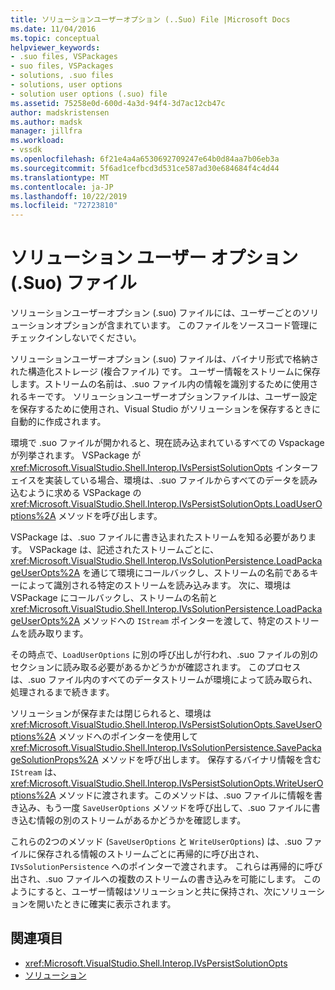 ```yaml
---
title: ソリューションユーザーオプション (..Suo) File |Microsoft Docs
ms.date: 11/04/2016
ms.topic: conceptual
helpviewer_keywords:
- .suo files, VSPackages
- suo files, VSPackages
- solutions, .suo files
- solutions, user options
- solution user options (.suo) file
ms.assetid: 75258e0d-600d-4a3d-94f4-3d7ac12cb47c
author: madskristensen
ms.author: madsk
manager: jillfra
ms.workload:
- vssdk
ms.openlocfilehash: 6f21e4a4a6530692709247e64b0d84aa7b06eb3a
ms.sourcegitcommit: 5f6ad1cefbcd3d531ce587ad30e684684f4c4d44
ms.translationtype: MT
ms.contentlocale: ja-JP
ms.lasthandoff: 10/22/2019
ms.locfileid: "72723810"
---
```

# <a name="solution-user-options-suo-file"></a>ソリューション ユーザー オプション (.Suo) ファイル
ソリューションユーザーオプション (.suo) ファイルには、ユーザーごとのソリューションオプションが含まれています。 このファイルをソースコード管理にチェックインしないでください。

 ソリューションユーザーオプション (.suo) ファイルは、バイナリ形式で格納された構造化ストレージ (複合ファイル) です。 ユーザー情報をストリームに保存します。ストリームの名前は、.suo ファイル内の情報を識別するために使用されるキーです。 ソリューションユーザーオプションファイルは、ユーザー設定を保存するために使用され、Visual Studio がソリューションを保存するときに自動的に作成されます。

 環境で .suo ファイルが開かれると、現在読み込まれているすべての Vspackage が列挙されます。 VSPackage が <xref:Microsoft.VisualStudio.Shell.Interop.IVsPersistSolutionOpts> インターフェイスを実装している場合、環境は、.suo ファイルからすべてのデータを読み込むように求める VSPackage の <xref:Microsoft.VisualStudio.Shell.Interop.IVsPersistSolutionOpts.LoadUserOptions%2A> メソッドを呼び出します。

 VSPackage は、.suo ファイルに書き込まれたストリームを知る必要があります。 VSPackage は、記述されたストリームごとに、<xref:Microsoft.VisualStudio.Shell.Interop.IVsSolutionPersistence.LoadPackageUserOpts%2A> を通じて環境にコールバックし、ストリームの名前であるキーによって識別される特定のストリームを読み込みます。 次に、環境は VSPackage にコールバックし、ストリームの名前と <xref:Microsoft.VisualStudio.Shell.Interop.IVsSolutionPersistence.LoadPackageUserOpts%2A> メソッドへの `IStream` ポインターを渡して、特定のストリームを読み取ります。

 その時点で、`LoadUserOptions` に別の呼び出しが行われ、.suo ファイルの別のセクションに読み取る必要があるかどうかが確認されます。 このプロセスは、.suo ファイル内のすべてのデータストリームが環境によって読み取られ、処理されるまで続きます。

 ソリューションが保存または閉じられると、環境は <xref:Microsoft.VisualStudio.Shell.Interop.IVsPersistSolutionOpts.SaveUserOptions%2A> メソッドへのポインターを使用して <xref:Microsoft.VisualStudio.Shell.Interop.IVsSolutionPersistence.SavePackageSolutionProps%2A> メソッドを呼び出します。 保存するバイナリ情報を含む `IStream` は、<xref:Microsoft.VisualStudio.Shell.Interop.IVsPersistSolutionOpts.WriteUserOptions%2A> メソッドに渡されます。このメソッドは、.suo ファイルに情報を書き込み、もう一度 `SaveUserOptions` メソッドを呼び出して、.suo ファイルに書き込む情報の別のストリームがあるかどうかを確認します。

 これらの2つのメソッド (`SaveUserOptions` と `WriteUserOptions`) は、.suo ファイルに保存される情報のストリームごとに再帰的に呼び出され、`IVsSolutionPersistence` へのポインターで渡されます。 これらは再帰的に呼び出され、.suo ファイルへの複数のストリームの書き込みを可能にします。 このようにすると、ユーザー情報はソリューションと共に保持され、次にソリューションを開いたときに確実に表示されます。

## <a name="see-also"></a>関連項目
- <xref:Microsoft.VisualStudio.Shell.Interop.IVsPersistSolutionOpts>
- [ソリューション](../../extensibility/internals/solutions-overview.md)